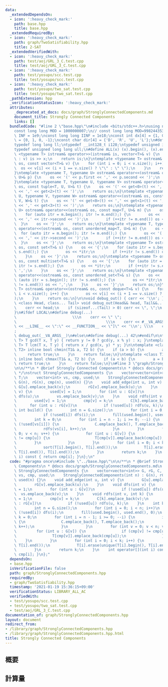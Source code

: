 ```yaml
---
data:
  _extendedDependsOn:
  - icon: ':heavy_check_mark:'
    path: base.hpp
    title: base.hpp
  _extendedRequiredBy:
  - icon: ':heavy_check_mark:'
    path: graph/TwoSatisfiability.hpp
    title: 2-SAT
  _extendedVerifiedWith:
  - icon: ':heavy_check_mark:'
    path: test/aoj/GRL_3_C.test.cpp
    title: test/aoj/GRL_3_C.test.cpp
  - icon: ':heavy_check_mark:'
    path: test/yosupo/scc.test.cpp
    title: test/yosupo/scc.test.cpp
  - icon: ':heavy_check_mark:'
    path: test/yosupo/two_sat.test.cpp
    title: test/yosupo/two_sat.test.cpp
  _pathExtension: hpp
  _verificationStatusIcon: ':heavy_check_mark:'
  attributes:
    _deprecated_at_docs: docs/graph/StronglyConnectedComponents.md
    document_title: Strongly Connected Components
    links: []
  bundledCode: "#line 2 \"base.hpp\"\n#include <bits/stdc++.h>\nusing namespace std;\n\
    const long long MOD = 1000000007;\n// const long long MOD=998244353;\nconst int\
    \ INF = 1e9;\nconst long long IINF = 1e18;\nconst int dx[4] = {1, 0, -1, 0}, dy[4]\
    \ = {0, 1, 0, -1};\nconst char dir[4] = {'D', 'R', 'U', 'L'};\n#define LOCAL\n\
    typedef long long ll;\ntypedef __int128_t i128;\ntypedef unsigned int uint;\n\
    typedef unsigned long long ull;\n#define ALL(x) (x).begin(), (x).end()\n\ntemplate\
    \ <typename T> istream& operator>>(istream& is, vector<T>& v) {\n    for (T& x\
    \ : v) is >> x;\n    return is;\n}\ntemplate <typename T> ostream& operator<<(ostream&\
    \ os, const vector<T>& v) {\n    for (int i = 0; i < v.size(); i++) {\n      \
    \  os << v[i] << (i + 1 == v.size() ? \"\" : \" \");\n    }\n    return os;\n\
    }\ntemplate <typename T, typename U> ostream& operator<<(ostream& os, const pair<T,\
    \ U>& p) {\n    os << '(' << p.first << ',' << p.second << ')';\n    return os;\n\
    }\ntemplate <typename T, typename U, typename V> ostream& operator<<(ostream&\
    \ os, const tuple<T, U, V>& t) {\n    os << '(' << get<0>(t) << ',' << get<1>(t)\
    \ << ',' << get<2>(t) << ')';\n    return os;\n}\ntemplate <typename T, typename\
    \ U, typename V, typename W> ostream& operator<<(ostream& os, const tuple<T, U,\
    \ V, W>& t) {\n    os << '(' << get<0>(t) << ',' << get<1>(t) << ',' << get<2>(t)\
    \ << ',' << get<3>(t) << ')';\n    return os;\n}\ntemplate <typename T, typename\
    \ U> ostream& operator<<(ostream& os, const map<T, U>& m) {\n    os << '{';\n\
    \    for (auto itr = m.begin(); itr != m.end();) {\n        os << '(' << itr->first\
    \ << ',' << itr->second << ')';\n        if (++itr != m.end()) os << ',';\n  \
    \  }\n    os << '}';\n    return os;\n}\ntemplate <typename T, typename U> ostream&\
    \ operator<<(ostream& os, const unordered_map<T, U>& m) {\n    os << '{';\n  \
    \  for (auto itr = m.begin(); itr != m.end();) {\n        os << '(' << itr->first\
    \ << ',' << itr->second << ')';\n        if (++itr != m.end()) os << ',';\n  \
    \  }\n    os << '}';\n    return os;\n}\ntemplate <typename T> ostream& operator<<(ostream&\
    \ os, const set<T>& s) {\n    os << '{';\n    for (auto itr = s.begin(); itr !=\
    \ s.end();) {\n        os << *itr;\n        if (++itr != s.end()) os << ',';\n\
    \    }\n    os << '}';\n    return os;\n}\ntemplate <typename T> ostream& operator<<(ostream&\
    \ os, const multiset<T>& s) {\n    os << '{';\n    for (auto itr = s.begin();\
    \ itr != s.end();) {\n        os << *itr;\n        if (++itr != s.end()) os <<\
    \ ',';\n    }\n    os << '}';\n    return os;\n}\ntemplate <typename T> ostream&\
    \ operator<<(ostream& os, const unordered_set<T>& s) {\n    os << '{';\n    for\
    \ (auto itr = s.begin(); itr != s.end();) {\n        os << *itr;\n        if (++itr\
    \ != s.end()) os << ',';\n    }\n    os << '}';\n    return os;\n}\ntemplate <typename\
    \ T> ostream& operator<<(ostream& os, const deque<T>& v) {\n    for (int i = 0;\
    \ i < v.size(); i++) {\n        os << v[i] << (i + 1 == v.size() ? \"\" : \" \"\
    );\n    }\n    return os;\n}\n\nvoid debug_out() { cerr << '\\n'; }\ntemplate\
    \ <class Head, class... Tail> void debug_out(Head&& head, Tail&&... tail) {\n\
    \    cerr << head;\n    if (sizeof...(Tail) > 0) cerr << \", \";\n    debug_out(move(tail)...);\n\
    }\n#ifdef LOCAL\n#define debug(...)                                          \
    \                         \\\n    cerr << \" \";                             \
    \                                        \\\n    cerr << #__VA_ARGS__ << \" :[\"\
    \ << __LINE__ << \":\" << __FUNCTION__ << \"]\" << '\\n'; \\\n    cerr << \" \"\
    ;                                                                     \\\n   \
    \ debug_out(__VA_ARGS__)\n#else\n#define debug(...) 42\n#endif\n\ntemplate <typename\
    \ T> T gcd(T x, T y) { return y != 0 ? gcd(y, x % y) : x; }\ntemplate <typename\
    \ T> T lcm(T x, T y) { return x / gcd(x, y) * y; }\n\ntemplate <class T1, class\
    \ T2> inline bool chmin(T1& a, T2 b) {\n    if (a > b) {\n        a = b;\n   \
    \     return true;\n    }\n    return false;\n}\ntemplate <class T1, class T2>\
    \ inline bool chmax(T1& a, T2 b) {\n    if (a < b) {\n        a = b;\n       \
    \ return true;\n    }\n    return false;\n}\n#line 3 \"graph/StronglyConnectedComponents.hpp\"\
    \n\n/**\n * @brief Strongly Connected Components\n * @docs docs/graph/StronglyConnectedComponents.md\n\
    \ */\nstruct StronglyConnectedComponents {\n    vector<vector<int>> G, rG, C,\
    \ T;\n    vector<int> vs, cmp, used;\n    StronglyConnectedComponents(int n) :\
    \ G(n), rG(n), cmp(n), used(n) {}\n    void add_edge(int u, int v) {\n       \
    \ G[u].emplace_back(v);\n        rG[v].emplace_back(u);\n    }\n    void dfs(int\
    \ v) {\n        used[v] = 1;\n        for (int u : G[v])\n            if (!used[u])\
    \ dfs(u);\n        vs.emplace_back(v);\n    }\n    void rdfs(int v, int k) {\n\
    \        used[v] = 1;\n        cmp[v] = k;\n        C[k].emplace_back(v);\n  \
    \      for (int u : rG[v])\n            if (!used[u]) rdfs(u, k);\n    }\n   \
    \ int build() {\n        int n = G.size();\n        for (int i = 0; i < n; i++)\n\
    \            if (!used[i]) dfs(i);\n        fill(used.begin(), used.end(), 0);\n\
    \        int k = 0;\n        for (int i = n - 1; i >= 0; --i) {\n            if\
    \ (!used[vs[i]]) {\n                C.emplace_back(), T.emplace_back();\n    \
    \            rdfs(vs[i], k++);\n            }\n        }\n        for (int v =\
    \ 0; v < n; v++) {\n            for (int u : G[v]) {\n                if (cmp[v]\
    \ != cmp[u]) {\n                    T[cmp[v]].emplace_back(cmp[u]);\n        \
    \        }\n            }\n        }\n        for (int i = 0; i < k; i++) {\n\
    \            sort(T[i].begin(), T[i].end());\n            T[i].erase(unique(T[i].begin(),\
    \ T[i].end()), T[i].end());\n        }\n        return k;\n    }\n    int operator[](int\
    \ i) const { return cmp[i]; }\n};\n"
  code: "#pragma once\n#include \"../base.hpp\"\n\n/**\n * @brief Strongly Connected\
    \ Components\n * @docs docs/graph/StronglyConnectedComponents.md\n */\nstruct\
    \ StronglyConnectedComponents {\n    vector<vector<int>> G, rG, C, T;\n    vector<int>\
    \ vs, cmp, used;\n    StronglyConnectedComponents(int n) : G(n), rG(n), cmp(n),\
    \ used(n) {}\n    void add_edge(int u, int v) {\n        G[u].emplace_back(v);\n\
    \        rG[v].emplace_back(u);\n    }\n    void dfs(int v) {\n        used[v]\
    \ = 1;\n        for (int u : G[v])\n            if (!used[u]) dfs(u);\n      \
    \  vs.emplace_back(v);\n    }\n    void rdfs(int v, int k) {\n        used[v]\
    \ = 1;\n        cmp[v] = k;\n        C[k].emplace_back(v);\n        for (int u\
    \ : rG[v])\n            if (!used[u]) rdfs(u, k);\n    }\n    int build() {\n\
    \        int n = G.size();\n        for (int i = 0; i < n; i++)\n            if\
    \ (!used[i]) dfs(i);\n        fill(used.begin(), used.end(), 0);\n        int\
    \ k = 0;\n        for (int i = n - 1; i >= 0; --i) {\n            if (!used[vs[i]])\
    \ {\n                C.emplace_back(), T.emplace_back();\n                rdfs(vs[i],\
    \ k++);\n            }\n        }\n        for (int v = 0; v < n; v++) {\n   \
    \         for (int u : G[v]) {\n                if (cmp[v] != cmp[u]) {\n    \
    \                T[cmp[v]].emplace_back(cmp[u]);\n                }\n        \
    \    }\n        }\n        for (int i = 0; i < k; i++) {\n            sort(T[i].begin(),\
    \ T[i].end());\n            T[i].erase(unique(T[i].begin(), T[i].end()), T[i].end());\n\
    \        }\n        return k;\n    }\n    int operator[](int i) const { return\
    \ cmp[i]; }\n};"
  dependsOn:
  - base.hpp
  isVerificationFile: false
  path: graph/StronglyConnectedComponents.hpp
  requiredBy:
  - graph/TwoSatisfiability.hpp
  timestamp: '2021-01-19 15:36:15+09:00'
  verificationStatus: LIBRARY_ALL_AC
  verifiedWith:
  - test/yosupo/scc.test.cpp
  - test/yosupo/two_sat.test.cpp
  - test/aoj/GRL_3_C.test.cpp
documentation_of: graph/StronglyConnectedComponents.hpp
layout: document
redirect_from:
- /library/graph/StronglyConnectedComponents.hpp
- /library/graph/StronglyConnectedComponents.hpp.html
title: Strongly Connected Components
---
```

## 概要

## 計算量
